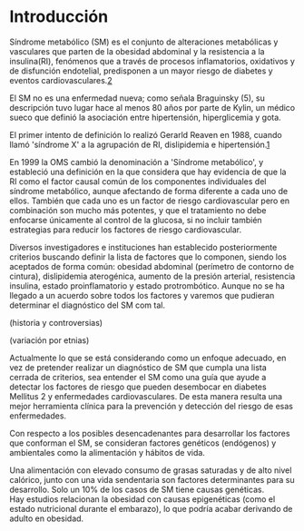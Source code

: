 # Introducción

Síndrome metabólico (SM) es el conjunto de alteraciones metabólicas y vasculares que parten de la obesidad abdominal y la resistencia a la insulina(RI), fenómenos que a través de procesos inflamatorios, oxidativos y de disfunción endotelial, predisponen a un mayor riesgo de diabetes y eventos cardiovasculares.[2](#2)

El SM no es una enfermedad nueva; como señala Braguinsky (5), su descripción tuvo lugar hace al menos 80 años por parte de Kylin, un médico sueco que definió la asociación entre hipertensión, hiperglicemia y gota. 

El primer intento de definición lo realizó Gerarld Reaven en 1988, cuando llamó 'síndrome X' a la agrupación de RI, dislipidemia e hipertensión.[1](#1)

En 1999 la OMS cambió la denominación a 'Síndrome metabólico', y estableció una definición en la que considera que hay evidencia de que la RI como el factor causal común de los componentes individuales del síndrome metabólico, aunque afectando de forma diferente a cada uno de ellos. También que cada uno es un factor de riesgo cardiovascular pero en combinación son mucho más potentes, y que el tratamiento no debe enfocarse únicamente al control de la glucosa, si no incluir también estrategias para reducir los factores de riesgo cardiovascular.

Diversos investigadores e instituciones han establecido posteriormente criterios buscando definir la lista de factores que lo componen, siendo los aceptados de forma común: obesidad abdominal (perímetro de contorno de cintura), dislipidemia aterogénica, aumento de la presión arterial, resistencia insulina, estado proinflamatorio y estado protrombótico. Aunque no se ha llegado a un acuerdo sobre todos los factores y varemos que pudieran determinar el diagnóstico del SM com tal.

(historia y controversias)

(variación por etnias)

Actualmente lo que se está considerando como un enfoque adecuado, en vez de pretender realizar un diagnóstico de SM que cumpla una lista cerrada de criterios, sea entender el SM como una guía que ayude a detectar los factores de riesgo que pueden desembocar en diabetes Mellitus 2 y enfermedades cardiovasculares. De esta manera resulta una mejor herramienta clínica para la prevención y detección del riesgo de esas enfermedades.

Con respecto a los posibles desencadenantes para desarrollar los factores que conforman el SM, se consideran factores genéticos (endógenos) y ambientales como la alimentación y hábitos de vida.

Una alimentación con elevado consumo de grasas saturadas y de alto nivel calórico, junto con una vida sendentaria son factores determinantes para su desarrollo.
Solo un 10% de los casos de SM tiene causas genéticas.  
Hay estudios relacionan la obesidad con causas epigenéticas (como el estado nutricional durante el embarazo), lo que podría acabar derivando de adulto en obesidad.